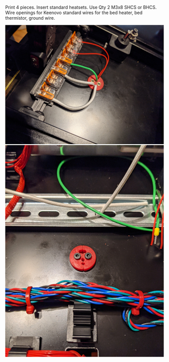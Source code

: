 Print 4 pieces. Insert standard heatsets. Use Qty 2 M3x8 SHCS or BHCS.
Wire openings for Keenovo standard wires for the bed heater, bed thermistor, ground wire.

![Image of grommet chamber side](./images/chamber_side.JPG)
![Image of grommet elec. side](./images/elec_bay_side.JPG)
